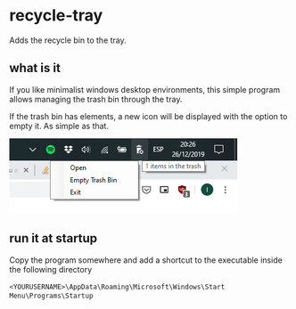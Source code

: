 # recycle-tray
Adds the recycle bin to the tray.

## what is it
If you like minimalist windows desktop environments, this simple program allows managing the trash bin through the tray.

If the trash bin has elements, a new icon will be displayed with the option to empty it.
As simple as that.

![RecycleTray](/img/feature.png)

## run it at startup
Copy the program somewhere and add a shortcut to the executable inside the following directory
```
<YOURUSERNAME>\AppData\Roaming\Microsoft\Windows\Start Menu\Programs\Startup
```
